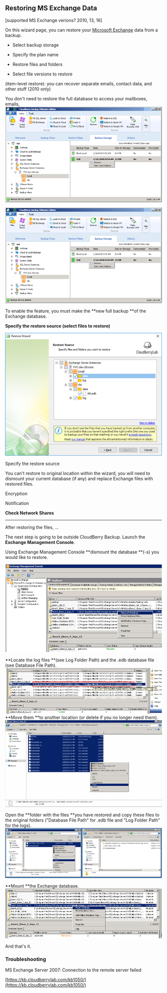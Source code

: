 ## Restoring MS Exchange Data

\[supported MS Exchange verions? 2010, 13, 16\]

On this wizard page, you can restore your [Microsoft Exchange](/office.microsoft.com/en-us/exchange/) data from a backup.

* Select backup storage

* Specify the plan name

* Restore files and folders

* Select file versions to restore

\(item-level restore\): you can recover separate emails, contact data, and other stuff \(2010 only\)

You don't need to restore the full database to access your mailboxes, emails,![](/assets/restore-exchange-item-level-storage.png)

![](/assets/restore-exchange-item-level-storage.png)

To enable the feature, you must make the **new full backup **of the Exchange database.





**Specify the restore source \(select files to restore\)**

![](/assets/ms-exchange-restore-source.png)

Specify the restore source

You can't restore to original location within the wizard, you will need to dismount your current database \(if any\) and replace Exchange files with restored files.

Encryption

Notification

**Check Network Shares**

---

After restoring the files, ...

The next step is going to be outside CloudBerry Backup. Launch the **Exchange Management Console**.

Using Exchange Management Console **dismount the database **\(-s\) you would like to restore.

![](/assets/restore-exchange-console-dismount.png)

**Locate the log files **\(see Log Folder Path\) and the .edb database file \(see Database File Path\).![](/assets/restore-exchange-console-locate-logs.png)**Move them **to another location \(or delete if you no longer need them\).![](/assets/restore-exchange-console-move-logs.png)

Open the **folder with the files **you have restored and copy these files to the original folders \("Database File Path" for .edb file and "Log Folder Path" for the logs\).![](/assets/restore-exchange-open-folder.png)

**Mount **the Exchange database.![](/assets/restore-exchange-mount.png)

And that's it.

### Troubleshooting

MS Exchange Server 2007: Connection to the remote server failed

[https://kb.cloudberrylab.com/kb1050/](https://kb.cloudberrylab.com/kb1050/)

